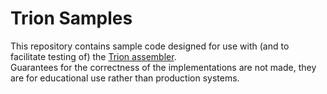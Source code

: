 # Trion Samples

This repository contains sample code designed for use with (and to facilitate testing of) the [Trion assembler](https://github.com/KosmosPrime/trion).  
Guarantees for the correctness of the implementations are not made, they are for educational use rather than production systems.
